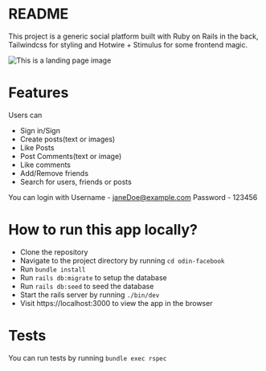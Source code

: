 # README

This project is a generic social platform built with Ruby on Rails in the back,
Tailwindcss for styling and Hotwire + Stimulus for some frontend magic. 


![This is a landing page image](https://drive.google.com/file/d/1Ch3Nc3H6IoeZV_ichlShL3UOzx05Enfw/view?usp=sharing)


# Features

Users can

- Sign in/Sign
- Create posts(text or images)
- Like Posts
- Post Comments(text or image)
- Like comments
- Add/Remove friends
- Search for users, friends or posts

You can login with
Username - janeDoe@example.com
Password - 123456

# How to run this app locally?

- Clone the repository
- Navigate to the project directory by running `cd odin-facebook`
- Run `bundle install`
- Run `rails db:migrate` to setup the database
- Run `rails db:seed` to seed the database
- Start the rails server by running `./bin/dev`
- Visit https://localhost:3000 to view the app in the browser

# Tests

You can run tests by running `bundle exec rspec`
